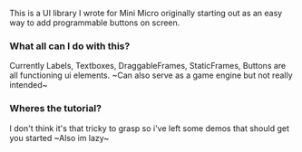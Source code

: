 This is a UI library I wrote for Mini Micro originally starting out as an easy way to add programmable buttons on screen.

### What all can I do with this?
Currently Labels, Textboxes, DraggableFrames, StaticFrames, Buttons are all functioning ui elements.
~Can also serve as a game engine but not really intended~

### Wheres the tutorial?
I don't think it's that tricky to grasp so i've left some demos that should get you started
~Also im lazy~
